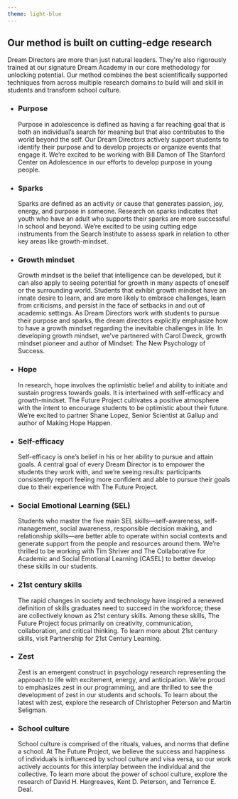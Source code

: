```yaml
---
theme: light-blue
---
```


## Our method is built on cutting-edge research

Dream Directors are more than just natural leaders. They're also rigorously trained at our signature Dream Academy in our core methodology for unlocking potential. Our method combines the best scientifically supported techniques from across multiple research domains to build will and skill in students and transform school culture.

- ### Purpose
  Purpose in adolescence is defined as having a far reaching goal that is both an individual’s search for meaning but that also contributes to the world beyond the self. Our Dream Directors actively support students to identify their purpose and to develop projects or organize events that engage it. We’re excited to be working with Bill Damon of The Stanford Center on Adolescence in our efforts to develop purpose in young people.

- ### Sparks
  Sparks are defined as an activity or cause that generates passion, joy, energy, and purpose in someone. Research on sparks indicates that youth who have an adult who supports their sparks are more successful in school and beyond. We’re excited to be using cutting edge instruments from the Search Institute to assess spark in relation to other key areas like growth-mindset.

- ### Growth mindset
  Growth mindset is the belief that intelligence can be developed, but it can also apply to seeing potential for growth in many aspects of oneself or the surrounding world. Students that exhibit growth mindset have an innate desire to learn, and are more likely to embrace challenges, learn from criticisms, and persist in the face of setbacks in and out of academic settings. As Dream Directors work with students to pursue their purpose and sparks, the dream directors explicitly emphasize how to have a growth mindset regarding the inevitable challenges in life. In developing growth mindset, we've partnered with Carol Dweck, growth mindset pioneer and author of Mindset: The New Psychology of Success.


- ### Hope
  In research, hope involves the optimistic belief and ability to initiate and sustain progress towards goals. It is intertwined with self-efficacy and growth-mindset. The Future Project cultivates a positive atmosphere with the intent to encourage students to be optimistic about their future. We’re excited to partner Shane Lopez, Senior Scientist at Gallup and author of Making Hope Happen.


- ### Self-efficacy
  Self-efficacy is one’s belief in his or her ability to pursue and attain goals. A central goal of every Dream Director is to empower the students they work with, and we’re seeing results: participants consistently report feeling more confident and able to pursue their goals due to their experience with The Future Project.


- ### Social Emotional Learning (SEL)
  Students who master the five main SEL skills—self-awareness, self-management, social awareness, responsible decision making, and relationship skills—are better able to operate within social contexts and generate support from the people and resources around them. We’re thrilled to be working with Tim Shriver and The Collaborative for Academic and Social Emotional Learning (CASEL) to better develop these skills in our students.


- ### 21st century skills
  The rapid changes in society and technology have inspired a renewed definition of skills graduates need to succeed in the workforce; these are collectively known as 21st century skills. Among these skills, The Future Project focus primarily on creativity, communication, collaboration, and critical thinking. To learn more about 21st century skills, visit Partnership for 21st Century Learning.

- ### Zest
  Zest is an emergent construct in psychology research representing the approach to life with excitement, energy, and anticipation. We’re proud to emphasizes zest in our programming, and are thrilled to see the development of zest in our students and schools. To learn about the latest with zest, explore the research of Christopher Peterson and Martin Seligman.

- ### School culture
  School culture is comprised of the rituals, values, and norms that define a school. At The Future Project, we believe the success and happiness of individuals is influenced by school culture and visa versa, so our work actively accounts for this interplay between the individual and the collective. To learn more about the power of school culture, explore the research of David H. Hargreaves, Kent D. Peterson, and Terrence E. Deal.
